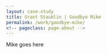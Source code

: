 ```yaml
---
layout: case-study
title: Grant Staublin | Goodbye Mike
permalink: /work/goodbye-mike/
<!-- pageclass: page-about -->
---
```



Mike goes here